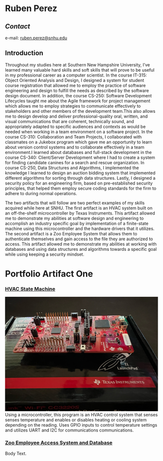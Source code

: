 # Ruben Perez
## _Contact_

e-mail: ruben.perez@snhu.edu 

## Introduction
Throughout my studies here at Southern New Hampshire University, I’ve learned many valuable hard skills and soft skills that will prove to be useful in my professional career as a computer scientist. In the course IT-315: Object Oriented Analysis and Design, I designed a system for student course registration that allowed me to employ the practice of software engineering and design to fulfill the needs as described by the software design document. In addition, the course CS-250: Software Development Lifecycles taught me about the Agile framework for project management which allows me to employ strategies to communicate effectively to stakeholders and other members of the development team.This also allows me to design develop and deliver professional-quality oral, written, and visual communications that are coherent, technically sound, and appropriately adapted to specific audiences and contexts as would be needed when working in a team environment on a software project. In the course CS-310: Collaboration and Team Projects, I collaborated with classmates on a Jukebox program which gave me an opportunity to learn about version control systems and to collaborate effectively in a team environment.I learned about databases and full-stack development in the course CS-340: Client/Server Development where I had to create a system for finding candidate canines for a search and rescue organization. In course CS-250, Data Structures and Algorithms, I implemented the knowledge I learned to design an auction bidding system that implemented different algorithms for sorting through data structures. Lastly, I designed a security policy for an engineering firm, based on pre-established security principles, that helped them employ secure coding standards for the firm to adhere to during normal operations.

The two artifacts that will follow are two perfect examples of my skills acquired while here at SNHU. The first artifact is an HVAC system built on an off-the-shelf microcontroller by Texas Instruments. This artifact allowed me to demonstrate my abilities at software design and engineering to accomplish an industry specific goal by implementation of a finite-state machine using this microcontroller and the hardware drivers that it utilizes. The second artifact is a Zoo Employee System that allows them to authenticate themselves and gain access to the file they are authorized to access. This artifact allowed me to demonstrate my abilities at working with databases and using data structures and algorithms towards a specific goal while using keeping a security mindset. 

# Portfolio Artifact One

### [HVAC State Machine](https://github.com/perez-r/perez-r.github.io/blob/main/Artifact%20One/Updated/gpiointerrupt.c)
![Texas Instruments CC3220S LaunchpadXL](https://github.com/perez-r/perez-r.github.io/blob/main/Artifact%20One/TI-CC3220S-LAUNCHPADXL.jpeg)
Using a microcontroller, this program is an HVAC control system that senses senses temperature and enables or disables heating or cooling system depending on the reading. Uses GPIO inputs to control temperature settings and utilizes UART and I2C for communications communications. 

### [Zoo Employee Access System and Database](https://github.com/perez-r/perez-r.github.io/blob/main/Artifact%20One/Updated/gpiointerrupt.c)
Body Text. 
